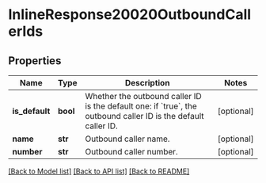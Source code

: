 # InlineResponse20020OutboundCallerIds

## Properties
Name | Type | Description | Notes
------------ | ------------- | ------------- | -------------
**is_default** | **bool** | Whether the outbound caller ID is the default one: if &#x60;true&#x60;, the outbound caller ID is the default caller ID. | [optional] 
**name** | **str** | Outbound caller name. | [optional] 
**number** | **str** | Outbound caller number. | [optional] 

[[Back to Model list]](../README.md#documentation-for-models) [[Back to API list]](../README.md#documentation-for-api-endpoints) [[Back to README]](../README.md)


